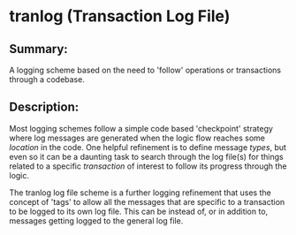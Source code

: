# tranlog (Transaction Log File)
## Summary:
A logging scheme based on the need to 'follow' operations or transactions through a codebase.

## Description:
Most logging schemes follow a simple code based 'checkpoint' strategy where log messages are generated when the logic flow reaches 
some *location* in the code.  One helpful refinement is to define message *types*, but even so it can be a daunting task to search 
through the log file(s) for things related to a specific *transaction* of interest to follow its progress through the logic.

The tranlog log file scheme is a further logging refinement that uses the concept of 'tags' to allow all the messages that are
specific to a transaction to be logged to its own log file.  This can be instead of, or in addition to, messages getting logged 
to the general log file.

